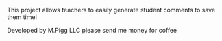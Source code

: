 This project allows teachers to easily generate student comments to save them time!

Developed by M.Pigg LLC
please send me money for coffee
